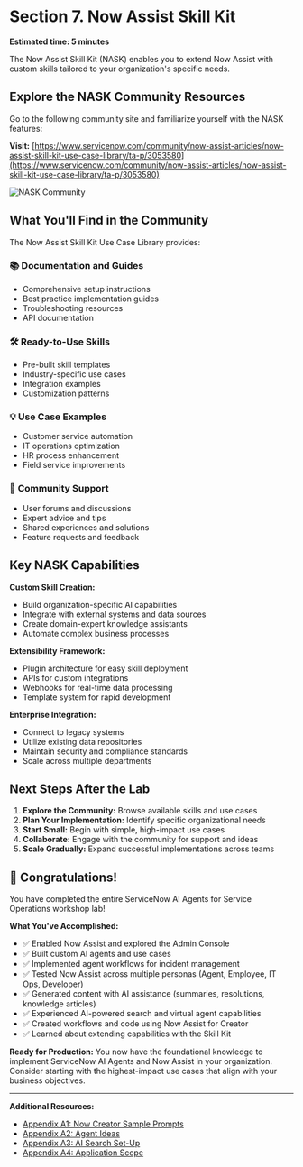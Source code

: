# Section 7. Now Assist Skill Kit

**Estimated time: 5 minutes**

The Now Assist Skill Kit (NASK) enables you to extend Now Assist with custom skills tailored to your organization's specific needs.

## Explore the NASK Community Resources

Go to the following community site and familiarize yourself with the NASK features:

**Visit:** [https://www.servicenow.com/community/now-assist-articles/now-assist-skill-kit-use-case-library/ta-p/3053580](https://www.servicenow.com/community/now-assist-articles/now-assist-skill-kit-use-case-library/ta-p/3053580)

![NASK Community](screenshots/nask-community.png)

## What You'll Find in the Community

The Now Assist Skill Kit Use Case Library provides:

### 📚 **Documentation and Guides**
- Comprehensive setup instructions
- Best practice implementation guides
- Troubleshooting resources
- API documentation

### 🛠️ **Ready-to-Use Skills**
- Pre-built skill templates
- Industry-specific use cases
- Integration examples
- Customization patterns

### 💡 **Use Case Examples**
- Customer service automation
- IT operations optimization
- HR process enhancement
- Field service improvements

### 🤝 **Community Support**
- User forums and discussions
- Expert advice and tips
- Shared experiences and solutions
- Feature requests and feedback

## Key NASK Capabilities

**Custom Skill Creation:**
- Build organization-specific AI capabilities
- Integrate with external systems and data sources
- Create domain-expert knowledge assistants
- Automate complex business processes

**Extensibility Framework:**
- Plugin architecture for easy skill deployment
- APIs for custom integrations
- Webhooks for real-time data processing
- Template system for rapid development

**Enterprise Integration:**
- Connect to legacy systems
- Utilize existing data repositories
- Maintain security and compliance standards
- Scale across multiple departments

## Next Steps After the Lab

1. **Explore the Community:** Browse available skills and use cases
2. **Plan Your Implementation:** Identify specific organizational needs
3. **Start Small:** Begin with simple, high-impact use cases
4. **Collaborate:** Engage with the community for support and ideas
5. **Scale Gradually:** Expand successful implementations across teams

## 🎉 Congratulations!

You have completed the entire ServiceNow AI Agents for Service Operations workshop lab!

**What You've Accomplished:**
- ✅ Enabled Now Assist and explored the Admin Console
- ✅ Built custom AI agents and use cases
- ✅ Implemented agent workflows for incident management
- ✅ Tested Now Assist across multiple personas (Agent, Employee, IT Ops, Developer)
- ✅ Generated content with AI assistance (summaries, resolutions, knowledge articles)
- ✅ Experienced AI-powered search and virtual agent capabilities
- ✅ Created workflows and code using Now Assist for Creator
- ✅ Learned about extending capabilities with the Skill Kit

**Ready for Production:**
You now have the foundational knowledge to implement ServiceNow AI Agents and Now Assist in your organization. Consider starting with the highest-impact use cases that align with your business objectives.

---

**Additional Resources:**
- [Appendix A1: Now Creator Sample Prompts](appendix-a1-sample-prompts.md)
- [Appendix A2: Agent Ideas](appendix-a2-agent-ideas.md)
- [Appendix A3: AI Search Set-Up](appendix-a3-ai-search-setup.md)
- [Appendix A4: Application Scope](appendix-a4-application-scope.md)